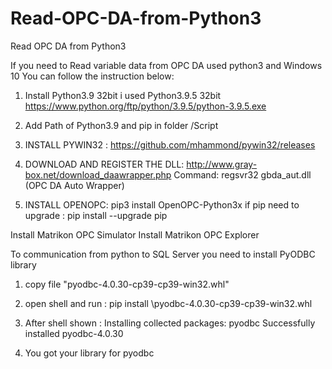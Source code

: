 # Read-OPC-DA-from-Python3
Read OPC DA from Python3

If you need to Read variable data from OPC DA used python3 and Windows 10
You can follow the instruction below:

1) Install Python3.9 32bit i used Python3.9.5 32bit https://www.python.org/ftp/python/3.9.5/python-3.9.5.exe

2) Add Path of Python3.9 and pip in folder /Script

3) INSTALL PYWIN32 : https://github.com/mhammond/pywin32/releases

4) DOWNLOAD AND REGISTER THE DLL:  http://www.gray-box.net/download_daawrapper.php
   Command: regsvr32 gbda_aut.dll  (OPC DA Auto Wrapper)

5) INSTALL OPENOPC: pip3 install OpenOPC-Python3x
   if pip need to upgrade : pip install --upgrade pip


Install Matrikon OPC Simulator
Install Matrikon OPC Explorer

To communication from python to SQL Server you need to install PyODBC library

1) copy file "pyodbc-4.0.30-cp39-cp39-win32.whl"

2) open shell and run : pip install <PATH>\pyodbc-4.0.30-cp39-cp39-win32.whl

3) After shell shown :
	Installing collected packages: pyodbc
	Successfully installed pyodbc-4.0.30

4) You got your library for pyodbc
